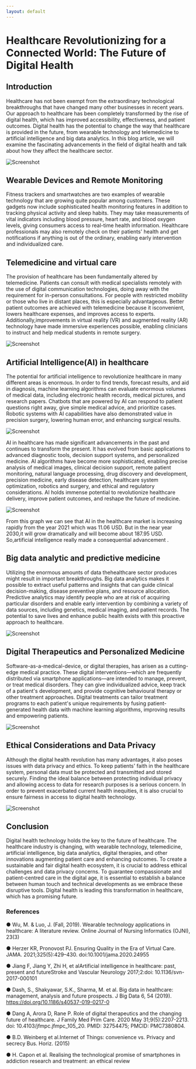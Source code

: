 ```yaml
---
layout: default
---
```


# Healthcare Revolutionizing for a Connected World: The Future of Digital Health

## Introduction
Healthcare has not been exempt from the extraordinary technological
breakthroughs that have changed many other businesses in recent years. Our approach to
healthcare has been completely transformed by the rise of digital health, which has improved
accessibility, effectiveness, and patient outcomes. Digital health has the potential to change
the way that healthcare is provided in the future, from wearable technology and telemedicine
to artificial intelligence and big data analytics. In this blog article, we will examine the
fascinating advancements in the field of digital health and talk about how they affect the
healthcare sector.

![Screenshot](./Assets/fig-1.jpg)

## Wearable Devices and Remote Monitoring
Fitness trackers and smartwatches are two examples of wearable technology that are growing quite popular among customers. These gadgets now include sophisticated health monitoring features in addition to tracking physical activity and sleep habits. They may take measurements of vital indicators including blood pressure, heart rate, and blood oxygen levels, giving consumers access to real-time health information. Healthcare professionals may also remotely check on their patients' health and get notifications if anything is out of the ordinary, enabling early intervention and individualized care.

## Telemedicine and virtual care
The provision of healthcare has been fundamentally altered by telemedicine. Patients can consult with medical specialists remotely with the use of digital communication technologies, doing away with the requirement for in-person consultations. For people with restricted mobility or those who live in distant places, this is especially advantageous. Better patient outcomes are achieved with telemedicine because it isconvenient, lowers healthcare expenses, and improves access to experts. Additionally,improvements in virtual reality (VR) and augmented reality (AR) technology have made immersive experiences possible, enabling clinicians to instruct and help medical students in remote surgery.

![Screenshot](./Assets/fig-2.jpg)

## Artificial Intelligence(AI) in healthcare

The potential for artificial intelligence to revolutionize healthcare in many different areas is enormous. In order to find trends, forecast results, and aid in diagnosis, machine learning algorithms can evaluate enormous volumes of medical data, including electronic health records, medical pictures, and research papers. Chatbots that are powered by AI can respond to patient questions right away, give simple medical advice, and prioritize cases. Robotic systems with AI capabilities have also demonstrated value in precision surgery, lowering human error, and enhancing surgical results.

![Screenshot](./Assets/fig-3.jpg)

AI in healthcare has made significant advancements in the past and continues to transform
the present. It has evolved from basic applications to advanced diagnostic tools, decision
support systems, and personalized medicine. AI algorithms have become more sophisticated, enabling precise analysis of medical images, clinical decision support, remote patient monitoring, natural language processing, drug discovery and development, precision medicine, early disease detection, healthcare system optimization, robotics and surgery, and ethical and regulatory considerations. AI holds immense potential to revolutionize healthcare delivery, improve patient outcomes, and reshape the future of medicine.

![Screenshot](./Assets/fig-4.jpg)

From this graph we can see that AI in the healthcare market is increasing rapidly from the
year 2021 which was 11.06 USD. But in the near year 2030,it will grow dramatically and will
become about 187.95 USD. So,artificial intelligence really made a consequential
advancement .

## Big data analytic and predictive medicine

Utilizing the enormous amounts of data thehealthcare sector produces might result in important breakthroughs. Big data analytics makes it possible to extract useful patterns and insights that can guide clinical decision-making, disease preventive plans, and resource allocation. Predictive analytics may identify people who are at risk of acquiring particular disorders and enable early intervention by combining a variety of data sources, including genetics, medical imaging, and patient records. The potential to save lives and enhance public health exists with this proactive approach to healthcare.

![Screenshot](./Assets/fig-5.jpg)

## Digital Therapeutics and Personalized Medicine

Software-as-a-medical-device, or digital therapies, has arisen as a cutting-edge medical practice. These digital interventions—which are frequently distributed via smartphone applications—are intended to manage, prevent, or treat medical disorders. They can give individualized advice, keep track of a patient's development, and provide cognitive behavioural therapy or other treatment approaches. Digital treatments can tailor treatment programs to each patient's unique requirements by fusing patient-generated health data with machine learning algorithms, improving results and empowering patients. 

![Screenshot](./Assets/fig-6.png)

## Ethical Considerations and Data Privacy
Although the digital health revolution has many advantages, it also poses issues with data privacy and ethics. To keep patients' faith in the healthcare system, personal data must be protected and transmitted and stored securely. Finding the ideal balance between protecting individual privacy and allowing access to data for research purposes is a serious concern. In order to prevent exacerbated current health inequities, it is also crucial to ensure fairness in access to digital health technology.

![Screenshot](./Assets/fig-7.jpg)

## Conclusion

Digital health technology holds the key to the future of healthcare. The healthcare industry is changing, with wearable technology, telemedicine, artificial intelligence, big data analytics, digital therapies, and other innovations augmenting patient care and enhancing outcomes. To create a sustainable and fair digital health ecosystem, it is crucial to address ethical challenges and data privacy concerns. To guarantee compassionate and patient-centred care in the digital age, it is essential to establish a balance between human touch and technical developments as we embrace these disruptive tools. Digital health is leading this transformation in healthcare, which has a promising future.

### References
●		Wu, M. & Luo, J. (Fall, 2019). Wearable technology applications in healthcare: A literature review. Online Journal of Nursing Informatics (OJNI), 23(3)

●	Herzer KR, Pronovost PJ. Ensuring Quality in the Era of Virtual Care. JAMA.
2021;325(5):429–430. doi:10.1001/jama.2020.24955

●	Jiang F, Jiang Y, Zhi H, et alArtificial intelligence in healthcare: past, present and futureStroke and Vascular Neurology 2017;2:doi: 10.1136/svn-2017-000101

●	Dash, S., Shakyawar, S.K., Sharma, M. et al. Big data in healthcare: management, analysis and future prospects. J Big Data 6, 54 (2019). https://doi.org/10.1186/s40537-019-0217-0

●	Dang A, Arora D, Rane P. Role of digital therapeutics and the changing future of healthcare. J Family Med Prim Care. 2020 May 31;9(5):2207-2213. doi: 10.4103/jfmpc.jfmpc_105_20. PMID: 32754475; PMCID: PMC7380804.

●	B.D. Weinberg et al.Internet of Things: convenience vs. Privacy and secrecy Bus. Horiz. (2015)

●	H. Capon et al. Realising the technological promise of smartphones in addiction research and treatment: an ethical review
